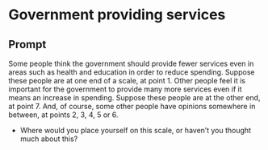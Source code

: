 # Government providing services

## Prompt
Some people think the government should provide fewer services
even in areas such as health and education in order to reduce
spending. Suppose these people are at one end of a scale, at point
1.
Other people feel it is important for the government to provide many
more services even if it means an increase in spending. Suppose
these people are at the other end, at point 7.
And, of course, some other people have opinions somewhere in
between, at points 2, 3, 4, 5 or 6.
- Where would you place yourself on this scale, or haven’t you
thought much about this?
